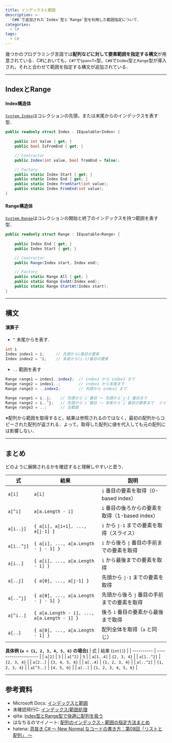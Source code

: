 ```yaml
---
title: インデックスと範囲
description: >-
  `C#8`で追加された`Index`型と`Range`型を利用した範囲指定について．
categories: 
  - C#
tags:
  - C#
---
```


幾つかのプログラミング言語では**配列などに対して要素範囲を指定する構文**が用意されている．C#においても，`C#7`で`Span<T>`型，`C#8`で`Index`型と`Range`型が導入され，それと合わせて範囲を指定する構文が追加されている．


---
## IndexとRange

#### Index構造体
[`System.Index`][Index構造体]はコレクションの先頭，または末尾からのインデックスを表す型．

```cs
public readonly struct Index : IEquatable<Index> {
    
    public int Value { get; }
    public bool IsFromEnd { get; }

    // Contructor
    public Index(int value, bool fromEnd = false);

    // Factory
    public static Index Start { get; }
    public static Index End { get; }
    public static Index FromStart(int value);
    public static Index FromEnd(int value);
}
```


#### Range構造体
[`System.Range`][Range構造体]はコレクションの開始と終了のインデックスを持つ範囲を表す型．

```cs
public readonly struct Range : IEquatable<Range> {
    
    public Index End { get; }
    public Index Start { get; }

    // Contructor
    public Range(Index start, Index end);

    // Factory
    public static Range All { get; }
    public static Range EndAt(Index end);
    public static Range StartAt(Index start);
}
```

---
## 構文

#### 演算子

- `^` 末尾からを表す．

```cs
int i
Index index1 = i;     // 先頭からi番目の要素
Index index2 = ^i;    // 末尾から(i-1)番目の要素
```

- `..` 範囲を表す 

```cs
Range range1 = index1..index2;  // index1 から index2 まで
Range range2 = index1..;        // index1 から末尾まで
Range range3 = ..index2;        // 先頭から index2 まで
```

```cs
Range range1 = i..j;    // 先頭から`i`番目 ～ 先頭から`j-1`番目まで
Range range2 = i..^j;   // 先頭から`i`番目 ～ 末尾から`j`番目の要素まで  ※インデックスと違い-1しない
Range range3 = ..;      // 全範囲   
```

※配列から範囲を取得すると，結果は参照されるのではなく，最初の配列からコピーされた配列が返される．よって，取得した配列に値を代入しても元の配列には影響しない．


---
## まとめ

どのように展開されるかを確認すると理解しやすいと思う．

| 式         | 結果                                        | 説明                                            |
| ---------- | ------------------------------------------- | ----------------------------------------------- |
| `a[i]`     | `a[i]`                                      | `i` 番目の要素を取得（0-based index）           |
| `a[^i]`    | `a[a.Length - i]`                           | `i` 番目の後ろからの要素を取得（1-based index） |
| `a[i..j]`  | `{ a[i], a[i+1], ..., a[j-1] }`             | `i` から `j-1` までの要素を取得（スライス）     |
| `a[i..^j]` | `{ a[i], ..., a[a.Length - j - 1] }`        | `i` から後ろ `j` 番目の手前までの要素を取得     |
| `a[i..]`   | `{ a[i], ..., a[a.Length - 1] }`            | `i` から最後までの要素を取得                    |
| `a[..j]`   | `{ a[0], ..., a[j-1] }`                     | 先頭から `j-1` までの要素を取得                 |
| `a[..^j]`  | `{ a[0], ..., a[a.Length - j - 1] }`        | 先頭から後ろ `j` 番目の手前までの要素を取得     |
| `a[^i..]`  | `{ a[a.Length - i], ..., a[a.Length - 1] }` | 後ろ `i` 番目の要素から最後まで取得             |
| `a[..]`    | `{ a[0], ..., a[a.Length - 1] }`            | 配列全体を取得（`a` と同じ）                    |


**具体例 (`a = {1, 2, 3, 4, 5, 6}` の場合)**
| 式         | 結果 (`int[]`)       |
| ---------- | -------------------- |
| `a[2]`     | `3`                  |
| `a[^2]`    | `5`                  |
| `a[1..4]`  | `{2, 3, 4}`          |
| `a[1..^2]` | `{2, 3, 4}`          |
| `a[2..]`   | `{3, 4, 5, 6}`       |
| `a[..4]`   | `{1, 2, 3, 4}`       |
| `a[..^2]`  | `{1, 2, 3, 4}`       |
| `a[^3..]`  | `{4, 5, 6}`          |
| `a[..]`    | `{1, 2, 3, 4, 5, 6}` |


---
## 参考資料
- Microsoft Docs: [インデックスと範囲](https://learn.microsoft.com/ja-jp/dotnet/csharp/tutorials/ranges-indexes)
- 未確認飛行C: [インデックス/範囲処理](https://ufcpp.net/study/csharp/data/dataranges/#range)
- qiita: [Index型とRange型で快適に配列を扱う](https://qiita.com/Euglenach/items/c433afe78d72fc1a18fc)
- はなちるのマイノート: [配列のインデックス・範囲の指定方法まとめ](https://www.hanachiru-blog.com/entry/2023/04/06/120000)
- hatena: [息抜き C# ～ New Normal なコードの書き方：第08回「リストと配列」 ～](https://blog.ecbeing.tech/entry/2024/07/26/080000)



<!-- リンク -->
[Index構造体]: https://learn.microsoft.com/ja-jp/dotnet/api/system.index?view=net-9.0
[Range構造体]: https://learn.microsoft.com/ja-jp/dotnet/api/system.range?view=net-9.0
